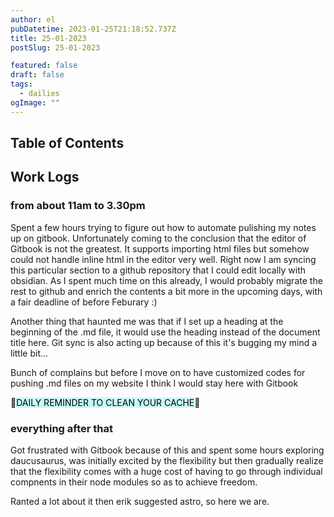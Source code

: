```yaml
---
author: el
pubDatetime: 2023-01-25T21:18:52.737Z
title: 25-01-2023
postSlug: 25-01-2023

featured: false
draft: false
tags:
  - dailies
ogImage: ""
---
```


## Table of Contents

## Work Logs

### from about 11am to 3.30pm

Spent a few hours trying to figure out how to automate pulishing my notes up on gitbook. Unfortunately coming to the conclusion that the editor of Gitbook is not the greatest. It supports importing html files but somehow could not handle inline html in the editor very well. Right now I am syncing this particular section to a github repository that I could edit locally with obsidian. As I spent much time on this already, I would probably migrate the rest to github and enrich the contents a bit more in the upcoming days, with a fair deadline of before Feburary :)

Another thing that haunted me was that if I set up a heading at the beginning of the .md file, it would use the heading instead of the document title here. Git sync is also acting up because of this it's bugging my mind a little bit...

Bunch of complains but before I move on to have customized codes for pushing .md files on my website I think I would stay here with Gitbook

🐾<mark style="background: #ABF7F7A6;">DAILY REMINDER TO CLEAN YOUR CACHE</mark>🐾

### everything after that

Got frustrated with Gitbook because of this and spent some hours exploring daucusaurus, was initially excited by the flexibility but then gradually realize that the flexibility comes with a huge cost of having to go through individual compnents in their node modules so as to achieve freedom.

Ranted a lot about it then erik suggested astro, so here we are.

